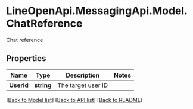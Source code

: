 # LineOpenApi.MessagingApi.Model.ChatReference
Chat reference

## Properties

Name | Type | Description | Notes
------------ | ------------- | ------------- | -------------
**UserId** | **string** | The target user ID | 

[[Back to Model list]](../README.md#documentation-for-models) [[Back to API list]](../README.md#documentation-for-api-endpoints) [[Back to README]](../README.md)

